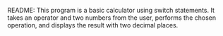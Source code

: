README:
This program is a basic calculator using switch statements. It takes an operator and two numbers from the user, performs the chosen operation, and displays the result with two decimal places.
